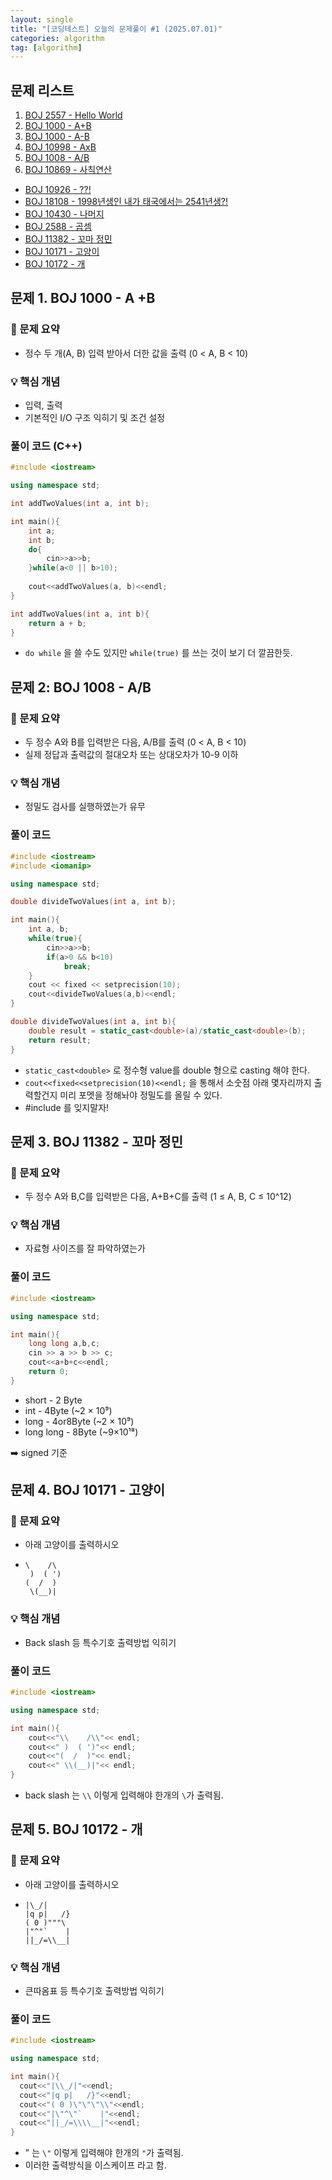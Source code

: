 ```yaml
---
layout: single
title: "[코딩테스트] 오늘의 문제풀이 #1 (2025.07.01)"
categories: algorithm
tag: [algorithm]
---
```


##  문제 리스트

1. [BOJ 2557 - Hello World](https://www.acmicpc.net/problem/2557)
1. [BOJ 1000 - A+B](https://www.acmicpc.net/problem/1000)
1. [BOJ 1000 - A-B](https://www.acmicpc.net/problem/1001)
1. [BOJ 10998 - AxB](https://www.acmicpc.net/problem/10998)
1. [BOJ 1008 - A/B](https://www.acmicpc.net/problem/1008)
1. [BOJ 10869 - 사칙연산](https://www.acmicpc.net/problem/10869)
- [BOJ 10926 - ??!](https://www.acmicpc.net/problem/10926)
- [BOJ 18108 - 1998년생인 내가 태국에서는 2541년생?!](https://www.acmicpc.net/problem/18108)
- [BOJ 10430 - 나머지](https://www.acmicpc.net/problem/10430)
- [BOJ 2588 - 곱셈](https://www.acmicpc.net/problem/2588)
- [BOJ 11382 - 꼬마 정민](https://www.acmicpc.net/problem/11382)
- [BOJ 10171 - 고양이](https://www.acmicpc.net/problem/10171)
- [BOJ 10172 - 개](https://www.acmicpc.net/problem/10172)

## 문제 1. BOJ 1000 - A +B

### 📄 문제 요약
- 정수 두 개(A, B) 입력 받아서 더한 값을 출력 (0 < A, B < 10)

### 💡 핵심 개념
- 입력, 출력
- 기본적인 I/O 구조 익히기 및 조건 설정

### 풀이 코드 (C++)

```cpp
#include <iostream>

using namespace std;

int addTwoValues(int a, int b);

int main(){
    int a;
    int b;
    do{
        cin>>a>>b;
    }while(a<0 || b>10);
    
    cout<<addTwoValues(a, b)<<endl;
}

int addTwoValues(int a, int b){
    return a + b;
}
```

* `do while` 을 쓸 수도 있지만 `while(true)` 를 쓰는 것이 보기 더 깔끔한듯.



## 문제 2: BOJ 1008 - A/B

### 📄 문제 요약

* 두 정수 A와 B를 입력받은 다음, A/B를 출력  (0 < A, B < 10)
* 실제 정답과 출력값의 절대오차 또는 상대오차가 10-9 이하

### 💡 핵심 개념

* 정밀도 검사를 실행하였는가 유무

### 풀이 코드

```cpp
#include <iostream>
#include <iomanip>

using namespace std;

double divideTwoValues(int a, int b);

int main(){
    int a, b;
    while(true){
        cin>>a>>b;
        if(a>0 && b<10)
            break;
    }
    cout << fixed << setprecision(10); 
    cout<<divideTwoValues(a,b)<<endl;
}

double divideTwoValues(int a, int b){
    double result = static_cast<double>(a)/static_cast<double>(b);
    return result;
}
```

* `static_cast<double>` 로 정수형 value를 double 형으로 casting 해야 한다.
* `cout<<fixed<<setprecision(10)<<endl;` 을 통해서 소숫점 아래 몇자리까지 출력할건지 미리 포멧을 정해놔야 정밀도를 올릴 수 있다.
* #include <iomanip> 를 잊지말자!



## 문제 3. BOJ 11382 - 꼬마 정민

### 📄 문제 요약

* 두 정수 A와 B,C를 입력받은 다음, A+B+C를 출력 (1 ≤ A, B, C ≤ 10^12)

### 💡 핵심 개념

* 자료형 사이즈를 잘 파악하였는가

### 풀이 코드

```c++
#include <iostream>

using namespace std;

int main(){
    long long a,b,c;
    cin >> a >> b >> c;
    cout<<a+b+c<<endl;
    return 0;
}
```

* short - 2 Byte
* int - 4Byte (~2 × 10⁹)
* long - 4or8Byte (~2 × 10⁹)
* long long - 8Byte  (~9×10¹⁸)

➡️ signed 기준

## 문제 4. BOJ 10171 - 고양이

### 📄 문제 요약

* 아래 고양이를 출력하시오

* ```
  \    /\
   )  ( ')
  (  /  )
   \(__)|
  ```

### 💡 핵심 개념

* Back slash 등 특수기호 출력방법 익히기 

### 풀이 코드

```c++
#include <iostream>

using namespace std;

int main(){
    cout<<"\\    /\\"<< endl;
    cout<<" )  ( ')"<< endl;
    cout<<"(  /  )"<< endl;
    cout<<" \\(__)|"<< endl;
}
```

* back slash 는 `\\` 이렇게 입력해야 한개의 `\`가 출력됨.

## 문제 5. BOJ 10172 - 개

### 📄 문제 요약

* 아래 고양이를 출력하시오

* ```
  |\_/|
  |q p|   /}
  ( 0 )"""\
  |"^"`    |
  ||_/=\\__|
  ```

### 💡 핵심 개념

* 큰따옴표 등 특수기호 출력방법 익히기 

### 풀이 코드

```c++
#include <iostream>

using namespace std;

int main(){
  cout<<"|\\_/|"<<endl;
  cout<<"|q p|   /}"<<endl;  
  cout<<"( 0 )\"\"\"\\"<<endl;  
  cout<<"|\"^\"`    |"<<endl;  
  cout<<"||_/=\\\\__|"<<endl; 
}
```

* " 는 `\"` 이렇게 입력해야 한개의 `"`가 출력됨.
* 이러한 출력방식을 이스케이프 라고 함.